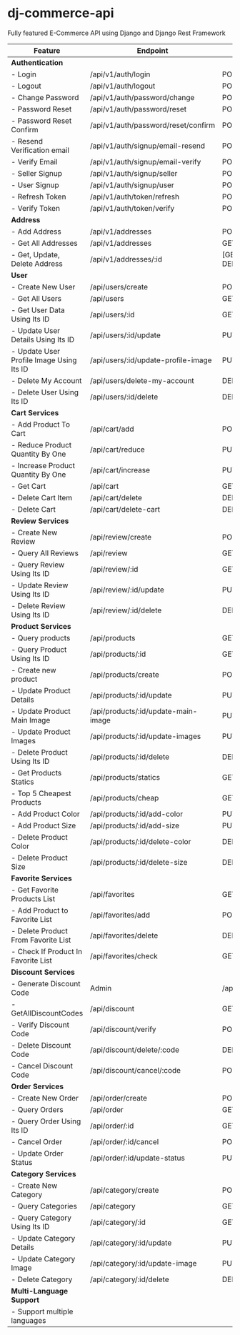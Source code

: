 # dj-commerce-api
Fully featured E-Commerce API using Django and Django Rest Framework


| Feature                                  | Endpoint                            | Methods                   | Permission        | Implemented |
| ---------------------------------------- | ----------------------------------- | ------------------------- | ----------------- | ----------- |
| **Authentication**                       |                                     |                           |                   |             |
| - Login                                  | /api/v1/auth/login                  | POST                      | Public            | &#9989;     |
| - Logout                                 | /api/v1/auth/logout                 | POST                      | Public            | &#9989;     |
| - Change Password                        | /api/v1/auth/password/change        | POST                      | Authenticated     | &#9989;     |
| - Password Reset                         | /api/v1/auth/password/reset         | POST                      | Public            | &#9989;     |
| - Password Reset Confirm                 | /api/v1/auth/password/reset/confirm | POST                      | Public            | &#9989;     |
| - Resend Verification email              | /api/v1/auth/signup/email-resend    | POST                      | Public            | &#9989;     |
| - Verify Email                           | /api/v1/auth/signup/email-verify    | POST                      | Public            | &#9989;     |
| - Seller Signup                          | /api/v1/auth/signup/seller          | POST                      | Public            | &#9989;     |
| - User Signup                            | /api/v1/auth/signup/user            | POST                      | Public            | &#9989;     |
| - Refresh Token                          | /api/v1/auth/token/refresh          | POST                      | Public            | &#9989;     |
| - Verify Token                           | /api/v1/auth/token/verify           | POST                      | Public            | &#9989;     |
| **Address**                              |                                     |                           |                   |             |
| - Add Address                            | /api/v1/addresses                   | POST                      | Authenticated     | &#9989;     |
| - Get All Addresses                      | /api/v1/addresses                   | GET                       | Owner             | &#9989;     |
| - Get, Update, Delete Address            | /api/v1/addresses/:id               | [GET, PUT, PATCH, DELETE] | Owner             | &#9989;     |
| **User**                                 |                                     |                           |                   |             |
| - Create New User                        | /api/users/create                   | POST                      | Admin             | &#10060;    |
| - Get All Users                          | /api/users                          | GET                       | Public            | &#10060;    |
| - Get User Data Using Its ID             | /api/users/:id                      | GET                       | Public            | &#10060;    |
| - Update User Details Using Its ID       | /api/users/:id/update               | PUT                       | User              | &#10060;    |
| - Update User Profile Image Using Its ID | /api/users/:id/update-profile-image | PUT                       | User              | &#10060;    |
| - Delete My Account                      | /api/users/delete-my-account        | DELETE                    | User              | &#10060;    |
| - Delete User Using Its ID               | /api/users/:id/delete               | DELETE                    | Admin             | &#10060;    |
| **Cart Services**                        |                                     |                           |                   |             |
| - Add Product To Cart                    | /api/cart/add                       | POST                      | User              | &#10060;    |
| - Reduce Product Quantity By One         | /api/cart/reduce                    | PUT                       | User              | &#10060;    |
| - Increase Product Quantity By One       | /api/cart/increase                  | PUT                       | User              | &#10060;    |
| - Get Cart                               | /api/cart                           | GET                       | User              | &#10060;    |
| - Delete Cart Item                       | /api/cart/delete                    | DELETE                    | User              | &#10060;    |
| - Delete Cart                            | /api/cart/delete-cart               | DELETE                    | User              | &#10060;    |
| **Review Services**                      |                                     |                           |                   |             |
| - Create New Review                      | /api/review/create                  | POST                      | User              | &#10060;    |
| - Query All Reviews                      | /api/review                         | GET                       | Public            | &#10060;    |
| - Query Review Using Its ID              | /api/review/:id                     | GET                       | Public            | &#10060;    |
| - Update Review Using Its ID             | /api/review/:id/update              | PUT                       | User              | &#10060;    |
| - Delete Review Using Its ID             | /api/review/:id/delete              | DELETE                    | User              | &#10060;    |
| **Product Services**                     |                                     |                           |                   |             |
| - Query products                         | /api/products                       | GET                       | Public            | &#10060;    |
| - Query Product Using Its ID             | /api/products/:id                   | GET                       | Public            | &#10060;    |
| - Create new product                     | /api/products/create                | POST                      | Seller            | &#10060;    |
| - Update Product Details                 | /api/products/:id/update            | PUT                       | Seller            | &#10060;    |
| - Update Product Main Image              | /api/products/:id/update-main-image | PUT                       | Seller            | &#10060;    |
| - Update Product Images                  | /api/products/:id/update-images     | PUT                       | Seller            | &#10060;    |
| - Delete Product Using Its ID            | /api/products/:id/delete            | DELETE                    | User              | &#10060;    |
| - Get Products Statics                   | /api/products/statics               | GET                       | Admin             | &#10060;    |
| - Top 5 Cheapest Products                | /api/products/cheap                 | GET                       | Public            | &#10060;    |
| - Add Product Color                      | /api/products/:id/add-color         | PUT                       | Seller            | &#10060;    |
| - Add Product Size                       | /api/products/:id/add-size          | PUT                       | Seller            | &#10060;    |
| - Delete Product Color                   | /api/products/:id/delete-color      | DELETE                    | Seller            | &#10060;    |
| - Delete Product Size                    | /api/products/:id/delete-size       | DELETE                    | Seller            | &#10060;    |
| **Favorite Services**                    |                                     |                           |                   |             |
| - Get Favorite Products List             | /api/favorites                      | GET                       | User              | &#10060;    |
| - Add Product to Favorite List           | /api/favorites/add                  | POST                      | User              | &#10060;    |
| - Delete Product From Favorite List      | /api/favorites/delete               | DELETE                    | User              | &#10060;    |
| - Check If Product In Favorite List      | /api/favorites/check                | GET                       | User              | &#10060;    |
| **Discount Services**                    |                                     |                           |                   |             |
| - Generate Discount Code                 | Admin                               | /api/discounts/generate   | POST              | &#10060;    |
| - GetAllDiscountCodes                    | /api/discount                       | GET                       | Admin             | &#10060;    |
| - Verify Discount Code                   | /api/discount/verify                | POST                      | User              | &#10060;    |
| - Delete Discount Code                   | /api/discount/delete/:code          | DELETE                    | Admin             | &#10060;    |
| - Cancel Discount Code                   | /api/discount/cancel/:code          | POST                      | User              | &#10060;    |
| **Order Services**                       |                                     |                           |                   |             |
| - Create New Order                       | /api/order/create                   | POST                      | User              | &#10060;    |
| - Query Orders                           | /api/order                          | GET                       | User              | &#10060;    |
| - Query Order Using Its ID               | /api/order/:id                      | GET                       | User              | &#10060;    |
| - Cancel Order                           | /api/order/:id/cancel               | POST                      | User              | &#10060;    |
| - Update Order Status                    | /api/order/:id/update-status        | PUT                       | Admin             | &#10060;    |
| **Category Services**                    |                                     |                           |                   |             |
| - Create New Category                    | /api/category/create                | POST                      | User/Seller/Admin | &#10060;    |
| - Query Categories                       | /api/category                       | GET                       | Public            | &#10060;    |
| - Query Category Using Its ID            | /api/category/:id                   | GET                       | Public            | &#10060;    |
| - Update Category Details                | /api/category/:id/update            | PUT                       | Seller/Admin      | &#10060;    |
| - Update Category Image                  | /api/category/:id/update-image      | PUT                       | Seller/Admin      | &#10060;    |
| - Delete Category                        | /api/category/:id/delete            | DELETE                    | Admin             | &#10060;    |
| **Multi-Language Support**               |                                     |                           |                   |             |
| - Support multiple languages             |                                     |                           |                   | &#10060;    |
